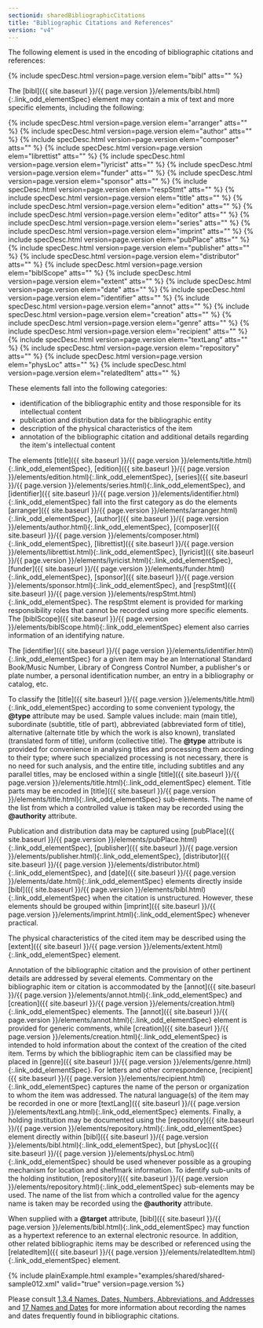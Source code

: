 ```yaml
---
sectionid: sharedBibliographicCitations
title: "Bibliographic Citations and References"
version: "v4"
---
```




The following element is used in the encoding of bibliographic citations and
references:



{% include specDesc.html version=page.version elem="bibl" atts="" %}



The [bibl]({{ site.baseurl }}/{{ page.version }}/elements/bibl.html){:.link_odd_elementSpec} element may contain a mix of text and more specific
elements, including the following:



{% include specDesc.html version=page.version elem="arranger" atts="" %}
{% include specDesc.html version=page.version elem="author" atts="" %}
{% include specDesc.html version=page.version elem="composer" atts="" %}
{% include specDesc.html version=page.version elem="librettist" atts="" %}
{% include specDesc.html version=page.version elem="lyricist" atts="" %}
{% include specDesc.html version=page.version elem="funder" atts="" %}
{% include specDesc.html version=page.version elem="sponsor" atts="" %}
{% include specDesc.html version=page.version elem="respStmt" atts="" %}
{% include specDesc.html version=page.version elem="title" atts="" %}
{% include specDesc.html version=page.version elem="edition" atts="" %}
{% include specDesc.html version=page.version elem="editor" atts="" %}
{% include specDesc.html version=page.version elem="series" atts="" %}
{% include specDesc.html version=page.version elem="imprint" atts="" %}
{% include specDesc.html version=page.version elem="pubPlace" atts="" %}
{% include specDesc.html version=page.version elem="publisher" atts="" %}
{% include specDesc.html version=page.version elem="distributor" atts="" %}
{% include specDesc.html version=page.version elem="biblScope" atts="" %}
{% include specDesc.html version=page.version elem="extent" atts="" %}
{% include specDesc.html version=page.version elem="date" atts="" %}
{% include specDesc.html version=page.version elem="identifier" atts="" %}
{% include specDesc.html version=page.version elem="annot" atts="" %}
{% include specDesc.html version=page.version elem="creation" atts="" %}
{% include specDesc.html version=page.version elem="genre" atts="" %}
{% include specDesc.html version=page.version elem="recipient" atts="" %}
{% include specDesc.html version=page.version elem="textLang" atts="" %}
{% include specDesc.html version=page.version elem="repository" atts="" %}
{% include specDesc.html version=page.version elem="physLoc" atts="" %}
{% include specDesc.html version=page.version elem="relatedItem" atts="" %}



These elements fall into the following categories: 
- identification of the bibliographic entity and those responsible for its
intellectual content
- publication and distribution data for the bibliographic entity
- description of the physical characteristics of the item
- annotation of the bibliographic citation and additional details regarding the item's
intellectual content



The elements [title]({{ site.baseurl }}/{{ page.version }}/elements/title.html){:.link_odd_elementSpec}, [edition]({{ site.baseurl }}/{{ page.version }}/elements/edition.html){:.link_odd_elementSpec}, [series]({{ site.baseurl }}/{{ page.version }}/elements/series.html){:.link_odd_elementSpec}, and [identifier]({{ site.baseurl }}/{{ page.version }}/elements/identifier.html){:.link_odd_elementSpec} fall into the first category as do the
elements [arranger]({{ site.baseurl }}/{{ page.version }}/elements/arranger.html){:.link_odd_elementSpec}, [author]({{ site.baseurl }}/{{ page.version }}/elements/author.html){:.link_odd_elementSpec}, [composer]({{ site.baseurl }}/{{ page.version }}/elements/composer.html){:.link_odd_elementSpec}, [librettist]({{ site.baseurl }}/{{ page.version }}/elements/librettist.html){:.link_odd_elementSpec}, [lyricist]({{ site.baseurl }}/{{ page.version }}/elements/lyricist.html){:.link_odd_elementSpec}, [funder]({{ site.baseurl }}/{{ page.version }}/elements/funder.html){:.link_odd_elementSpec}, [sponsor]({{ site.baseurl }}/{{ page.version }}/elements/sponsor.html){:.link_odd_elementSpec}, and [respStmt]({{ site.baseurl }}/{{ page.version }}/elements/respStmt.html){:.link_odd_elementSpec}. The respStmt element is provided for marking responsibility roles that
cannot be recorded using more specific elements. The [biblScope]({{ site.baseurl }}/{{ page.version }}/elements/biblScope.html){:.link_odd_elementSpec} element
also carries information of an identifying nature.

The [identifier]({{ site.baseurl }}/{{ page.version }}/elements/identifier.html){:.link_odd_elementSpec} for a given item may be an International Standard
Book/Music Number, Library of Congress Control Number, a publisher's or plate number,
a
personal identification number, an entry in a bibliography or catalog, etc.

To classify the [title]({{ site.baseurl }}/{{ page.version }}/elements/title.html){:.link_odd_elementSpec} according to some convenient typology, the
**@type** attribute may be used. Sample values include: main (main title),
subordinate (subtitle, title of part), abbreviated (abbreviated form of title), alternative
(alternate title by which the work is also known), translated (translated form of
title),
uniform (collective title). The **@type** attribute is provided for convenience in
analysing titles and processing them according to their type; where such specialized
processing is not necessary, there is no need for such analysis, and the entire title,
including subtitles and any parallel titles, may be enclosed within a single [title]({{ site.baseurl }}/{{ page.version }}/elements/title.html){:.link_odd_elementSpec} element. Title parts may be encoded in [title]({{ site.baseurl }}/{{ page.version }}/elements/title.html){:.link_odd_elementSpec}
sub-elements. The name of the list from which a controlled value is taken may be recorded
using the **@authority** attribute.

Publication and distribution data may be captured using [pubPlace]({{ site.baseurl }}/{{ page.version }}/elements/pubPlace.html){:.link_odd_elementSpec}, [publisher]({{ site.baseurl }}/{{ page.version }}/elements/publisher.html){:.link_odd_elementSpec}, [distributor]({{ site.baseurl }}/{{ page.version }}/elements/distributor.html){:.link_odd_elementSpec}, and [date]({{ site.baseurl }}/{{ page.version }}/elements/date.html){:.link_odd_elementSpec} elements directly inside [bibl]({{ site.baseurl }}/{{ page.version }}/elements/bibl.html){:.link_odd_elementSpec} when the citation is
unstructured. However, these elements should be grouped within [imprint]({{ site.baseurl }}/{{ page.version }}/elements/imprint.html){:.link_odd_elementSpec}
whenever practical.

The physical characteristics of the cited item may be described using the [extent]({{ site.baseurl }}/{{ page.version }}/elements/extent.html){:.link_odd_elementSpec} element.

Annotation of the bibliographic citation and the provision of other pertinent details
are
addressed by several elements. Commentary on the bibliographic item or citation is
accommodated by the [annot]({{ site.baseurl }}/{{ page.version }}/elements/annot.html){:.link_odd_elementSpec} and [creation]({{ site.baseurl }}/{{ page.version }}/elements/creation.html){:.link_odd_elementSpec} elements.
The [annot]({{ site.baseurl }}/{{ page.version }}/elements/annot.html){:.link_odd_elementSpec} element is provided for generic comments, while [creation]({{ site.baseurl }}/{{ page.version }}/elements/creation.html){:.link_odd_elementSpec} is intended to hold information about the context of the
creation of the cited item. Terms by which the bibliographic item can be classified
may be
placed in [genre]({{ site.baseurl }}/{{ page.version }}/elements/genre.html){:.link_odd_elementSpec}. For letters and other correspondence, [recipient]({{ site.baseurl }}/{{ page.version }}/elements/recipient.html){:.link_odd_elementSpec} captures the name of the person or organization to whom the
item was addressed. The natural language(s) of the item may be recorded in one or
more [textLang]({{ site.baseurl }}/{{ page.version }}/elements/textLang.html){:.link_odd_elementSpec} elements. Finally, a holding institution may be documented
using the [repository]({{ site.baseurl }}/{{ page.version }}/elements/repository.html){:.link_odd_elementSpec} element directly within [bibl]({{ site.baseurl }}/{{ page.version }}/elements/bibl.html){:.link_odd_elementSpec}, but [physLoc]({{ site.baseurl }}/{{ page.version }}/elements/physLoc.html){:.link_odd_elementSpec} should be used whenever possible as a
grouping mechanism for location and shelfmark information. To identify sub-units of
the
holding institution, [repository]({{ site.baseurl }}/{{ page.version }}/elements/repository.html){:.link_odd_elementSpec} sub-elements may be used. The name of
the list from which a controlled value for the agency name is taken may be recorded
using
the **@authority** attribute.

When supplied with a **@target** attribute, [bibl]({{ site.baseurl }}/{{ page.version }}/elements/bibl.html){:.link_odd_elementSpec} may function
as a hypertext reference to an external electronic resource. In addition, other related
bibliographic items may be described or referenced using the [relatedItem]({{ site.baseurl }}/{{ page.version }}/elements/relatedItem.html){:.link_odd_elementSpec} element.

{% include plainExample.html example="examples/shared/shared-sample012.xml" valid="true" version=page.version %}

Please consult <a class="link_ptr" title="Names, Dates, Numbers, Abbreviations, and Addresses" href="{{ site.baseurl }}/{{ page.version }}/guidelines/shared.html#sharedNamesNumbersDates">1.3.4 Names, Dates, Numbers, Abbreviations, and Addresses</a> and 
<a class="link_ptr" title="Names and Dates" href="{{ site.baseurl }}/{{ page.version }}/guidelines/namesDates.html">17 Names and Dates</a> for
more information about recording the names and dates frequently found in bibliographic
citations.


